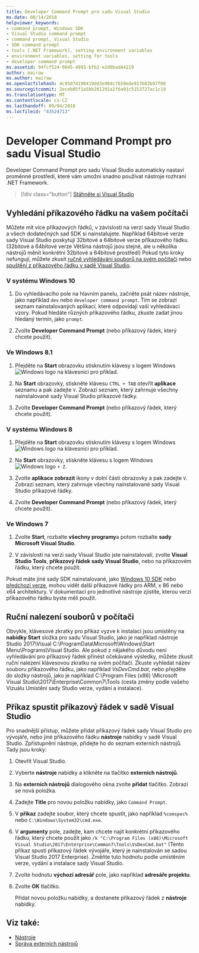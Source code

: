 ```yaml
---
title: Developer Command Prompt pro sadu Visual Studio
ms.date: 08/14/2018
helpviewer_keywords:
- command prompt, Windows SDK
- Visual Studio command prompt
- command prompt, Visual Studio
- SDK command prompt
- tools [.NET Framework], setting environment variables
- environment variables, setting for tools
- developer command prompt
ms.assetid: 94fcf524-9045-4993-bfb2-e2d8bad44219
author: mairaw
ms.author: mairaw
ms.openlocfilehash: 4c95074190419dd3e984c7659ede917b83b97f08
ms.sourcegitcommit: 2eceb05f1a5bb261291a1f6a91c5153727ac1c19
ms.translationtype: MT
ms.contentlocale: cs-CZ
ms.lasthandoff: 09/04/2018
ms.locfileid: "43524713"
---
```

# <a name="developer-command-prompt-for-visual-studio"></a>Developer Command Prompt pro sadu Visual Studio

Developer Command Prompt pro sadu Visual Studio automaticky nastaví proměnné prostředí, které vám umožní snadno používat nástroje rozhraní .NET Framework.

> [!div class="button"]
[Stáhněte si Visual Studio](https://visualstudio.microsoft.com/downloads/?utm_medium=microsoft&utm_source=docs.microsoft.com&utm_campaign=button+cta&utm_content=download+vs2017)

## <a name="searching-for-the-command-prompt-on-your-machine"></a>Vyhledání příkazového řádku na vašem počítači

Můžete mít více příkazových řádků, v závislosti na verzi sady Visual Studio a všech dodatečných sad SDK si nainstalujete. Například 64bitové verze sady Visual Studio poskytují 32bitové a 64bitové verze příkazového řádku. (32bitové a 64bitové verze Většina nástrojů jsou stejné, ale u několika nástrojů měnit konkrétní 32bitové a 64bitové prostředí) Pokud tyto kroky nefungují, můžete zkusit [ručně vyhledávání souborů na svém počítači](#manually-locating-the-files-on-your-machine) nebo [spuštění z příkazového řádku v sadě Visual Studio](#running-command-prompt-from-inside-visual-studio).

### <a name="in-windows-10"></a>V systému Windows 10

1. Do vyhledávacího pole na hlavním panelu, začněte psát název nástroje, jako například `dev` nebo `developer command prompt`. Tím se zobrazí seznam nainstalovaných aplikací, které odpovídají vaší vyhledávací vzory. Pokud hledáte různých příkazového řádku, zkuste zadat jinou hledaný termín, jako `prompt`.

2. Zvolte **Developer Command Prompt** (nebo příkazový řádek, který chcete použít).

### <a name="in-windows-81"></a>Ve Windows 8.1

1. Přejděte na **Start** obrazovku stisknutím klávesy s logem Windows ![Windows logo](../get-started/media/windowskeyboardlogo.png "Windowskeyboardlogo") na klávesnici pro příklad.

2. Na **Start** obrazovky, stiskněte klávesu `CTRL + TAB` otevřít **aplikace** seznamu a pak zadejte `V`. Zobrazí seznam, který zahrnuje všechny nainstalované sady Visual Studio příkazové řádky.

3. Zvolte **Developer Command Prompt** (nebo příkazový řádek, který chcete použít).

### <a name="in-windows-8"></a>V systému Windows 8

1. Přejděte na **Start** obrazovku stisknutím klávesy s logem Windows ![Windows logo](../get-started/media/windowskeyboardlogo.png "Windowskeyboardlogo") na klávesnici pro příklad.

2. Na **Start** obrazovky, stiskněte klávesu s logem Windows ![Windows logo](../get-started/media/windowskeyboardlogo.png "Windowskeyboardlogo") `+ Z`.

3. Zvolte **aplikace zobrazit** ikony v dolní části obrazovky a pak zadejte `V`. Zobrazí seznam, který zahrnuje všechny nainstalované sady Visual Studio příkazové řádky.

4. Zvolte **Developer Command Prompt** (nebo příkazový řádek, který chcete použít).

### <a name="in-windows-7"></a>Ve Windows 7

1. Zvolte **Start**, rozbalte **všechny programy**a potom rozbalte **sady Microsoft Visual Studio**.

2. V závislosti na verzi sady Visual Studio jste nainstalovali, zvolte **Visual Studio Tools**, **příkazový řádek sady Visual Studio**, nebo na příkazovém řádku, který chcete použít.

Pokud máte jiné sady SDK nainstalované, jako [Windows 10 SDK](https://developer.microsoft.com/windows/downloads/windows-10-sdk) nebo [předchozí verze](https://developer.microsoft.com/windows/downloads/sdk-archive), mohou vidět další příkazové řádky pro ARM, x 86 nebo x64 architektury. V dokumentaci pro jednotlivé nástroje zjistíte, kterou verzi příkazového řádku byste měli použít.

## <a name="manually-locate-the-files-on-your-machine"></a>Ruční nalezení souborů v počítači

Obvykle, klávesové zkratky pro příkaz vyzve k instalaci jsou umístěny na **nabídky Start** složka pro sadu Visual Studio, jako je například nástroje Studio 2017\Visual C:\ProgramData\Microsoft\Windows\Start Menu\Programs\Visual Studio. Ale pokud z nějakého důvodu není vyhledávání pro příkazový řádek přinést očekávané výsledky, můžete zkusit ruční nalezení klávesovou zkratku na svém počítači. Zkuste vyhledat název souboru příkazového řádku, jako například *VsDevCmd.bat*, nebo přejděte do složky nástrojů, jako je například C:\Program Files (x86) \Microsoft Visual Studio\2017\Enterprise\Common7\Tools (cesta změny podle vašeho Vizuálu Umístění sady Studio verze, vydání a instalace).

## <a name="run-command-prompt-from-inside-visual-studio"></a>Příkaz spustit příkazový řádek v sadě Visual Studio

Pro snadnější přístup, můžete přidat příkazový řádek sady Visual Studio pro vývojáře, nebo jiné příkazového řádku **nástroje** nabídky v sadě Visual Studio. Zpřístupnění nástroje, přidejte ho do seznam externích nástrojů. Tady jsou kroky:

1. Otevřít Visual Studio.

2. Vyberte **nástroje** nabídky a klikněte na tlačítko **externích nástrojů**.

3. Na **externích nástrojů** dialogového okna zvolte **přidat** tlačítko. Zobrazí se nová položka.

4. Zadejte **Title** pro novou položku nabídky, jako `Command Prompt`.

5. V **příkaz** zadejte soubor, který chcete spustit, jako například `%comspec%` nebo `C:\Windows\System32\cmd.exe`.

6. V **argumenty** pole, zadejte, kam chcete najít konkrétní příkazového řádku, který chcete použít jako `/k "C:\Program Files (x86)\Microsoft Visual Studio\2017\Enterprise\Common7\Tools\VsDevCmd.bat"` (Tento příkaz spustí příkazový řádek vývojáře, který je nainstalován se sadou Visual Studio 2017 Enterprise). Změňte tuto hodnotu podle umístěním verze, vydání a instalace sady Visual Studio.

7. Zvolte hodnotu **výchozí adresář** pole, jako například **adresáře projektu**.

8. Zvolte **OK** tlačítko.

   Přidat novou položku nabídky, a dostanete příkazový řádek z **nástroje** nabídky.

## <a name="see-also"></a>Viz také:

- [Nástroje](../../../docs/framework/tools/index.md)
- [Správa externích nástrojů](/visualstudio/ide/managing-external-tools)
